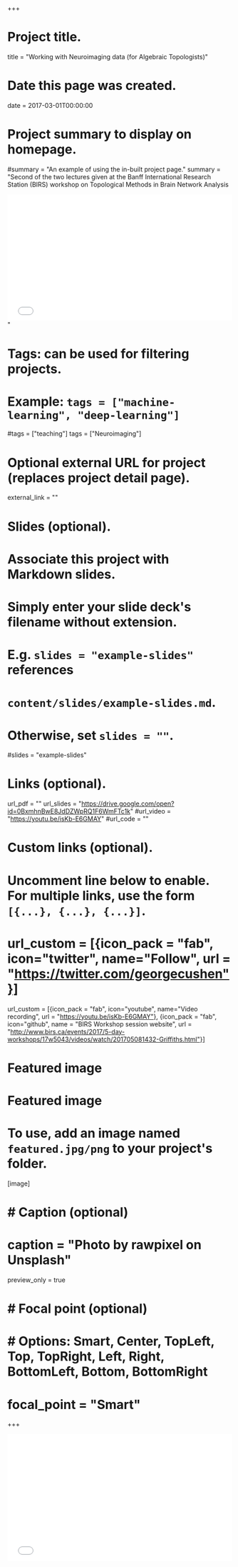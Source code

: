 +++
# Project title.
title = "Working with Neuroimaging data (for Algebraic Topologists)"

# Date this page was created.
date = 2017-03-01T00:00:00

# Project summary to display on homepage.
#summary = "An example of using the in-built project page."
summary = "Second of the two lectures given at the Banff International Research Station (BIRS) workshop on Topological Methods in Brain Network Analysis 
<div style='position: relative; padding-bottom: 56.25%; height: 0; overflow: hidden;'>
  <iframe src='//www.youtube.com/embed/w7Ft2ymGmfc?autoplay=1' style='position: absolute; top: 0; left: 0; width: 100%; height: 100%; border:0;' allowfullscreen title='YouTube Video'></iframe>
</div> "



# Tags: can be used for filtering projects.
# Example: `tags = ["machine-learning", "deep-learning"]`
#tags = ["teaching"]
tags = ["Neuroimaging"]
# Optional external URL for project (replaces project detail page).
external_link = ""

# Slides (optional).
#   Associate this project with Markdown slides.
#   Simply enter your slide deck's filename without extension.
#   E.g. `slides = "example-slides"` references 
#   `content/slides/example-slides.md`.
#   Otherwise, set `slides = ""`.
#slides = "example-slides"

# Links (optional).
url_pdf = ""
url_slides = "https://drive.google.com/open?id=0BxmhnBwE8JdDZWpRQ1F6WmFTc1k"
#url_video = "https://youtu.be/isKb-E6GMAY"
#url_code = ""

# Custom links (optional).
#   Uncomment line below to enable. For multiple links, use the form `[{...}, {...}, {...}]`.
# url_custom = [{icon_pack = "fab", icon="twitter", name="Follow", url = "https://twitter.com/georgecushen"}]

url_custom = [{icon_pack = "fab", icon="youtube", name="Video recording", url = "https://youtu.be/isKb-E6GMAY"},
              {icon_pack = "fab", icon="github", name = "BIRS Workshop session website", url = "http://www.birs.ca/events/2017/5-day-workshops/17w5043/videos/watch/201705081432-Griffiths.html"}]


# Featured image
# Featured image
# To use, add an image named `featured.jpg/png` to your project's folder. 
[image]
#  # Caption (optional)
#  caption = "Photo by rawpixel on Unsplash"
  preview_only = true 
#  # Focal point (optional)
#  # Options: Smart, Center, TopLeft, Top, TopRight, Left, Right, BottomLeft, Bottom, BottomRight
#  focal_point = "Smart"


+++


<div style="position: relative; padding-bottom: 56.25%; height: 0; overflow: hidden;">
  <iframe src="//www.youtube.com/embed/isKb-E6GMAY?autoplay=1" style="position: absolute; top: 0; left: 0; width: 100%; height: 100%; border:0;" allowfullscreen title="YouTube Video"></iframe>
</div>



